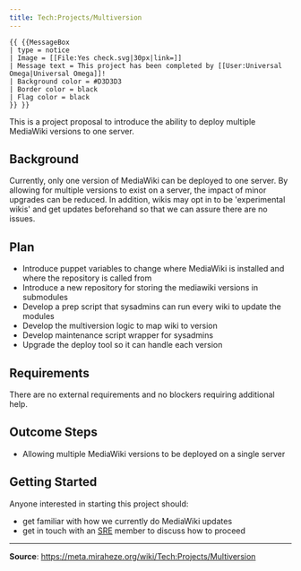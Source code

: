 ```yaml
---
title: Tech:Projects/Multiversion
---
```


```
{{ {{MessageBox
| type = notice
| Image = [[File:Yes check.svg|30px|link=]]
| Message text = This project has been completed by [[User:Universal Omega|Universal Omega]]!
| Background color = #D3D3D3
| Border color = black
| Flag color = black
}} }}
```

This is a project proposal to introduce the ability to deploy multiple MediaWiki versions to one server.

## Background 

Currently, only one version of MediaWiki can be deployed to one server. By allowing for multiple versions to exist on a server, the impact of minor upgrades can be reduced. In addition, wikis may opt in to be 'experimental wikis' and get updates beforehand so that we can assure there are no issues.

## Plan 

* Introduce puppet variables to change where MediaWiki is installed and where the repository is called from
* Introduce a new repository for storing the mediawiki versions in submodules
* Develop a prep script that sysadmins can run every wiki to update the modules
* Develop the multiversion logic to map wiki to version
* Develop maintenance script wrapper for sysadmins
* Upgrade the deploy tool so it can handle each version

## Requirements 

There are no external requirements and no blockers requiring additional help.

## Outcome Steps 

* Allowing multiple MediaWiki versions to be deployed on a single server

## Getting Started 

Anyone interested in starting this project should:
* get familiar with how we currently do MediaWiki updates
* get in touch with an [SRE](https://meta.miraheze.org/wiki/Tech:Organisation#Team:_MediaWiki,_Site_Reliability_Engineering) member to discuss how to proceed

----
**Source**: https://meta.miraheze.org/wiki/Tech:Projects/Multiversion